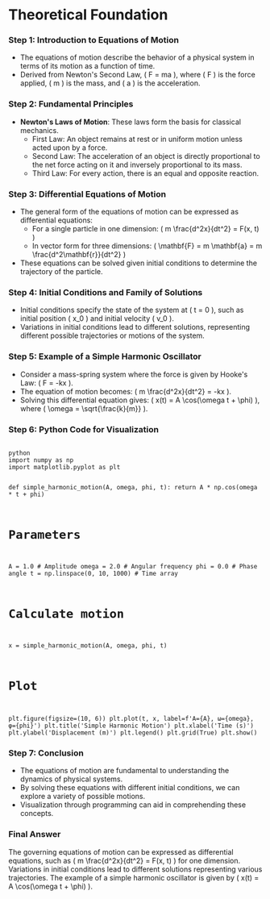 # Theoretical Foundation

### Step 1: Introduction to Equations of Motion
- The equations of motion describe the behavior of a physical system in terms of its motion as a function of time.
- Derived from Newton's Second Law, \( F = ma \), where \( F \) is the force applied, \( m \) is the mass, and \( a \) is the acceleration.

### Step 2: Fundamental Principles
- **Newton's Laws of Motion**: These laws form the basis for classical mechanics.
  - First Law: An object remains at rest or in uniform motion unless acted upon by a force.
  - Second Law: The acceleration of an object is directly proportional to the net force acting on it and inversely proportional to its mass.
  - Third Law: For every action, there is an equal and opposite reaction.

### Step 3: Differential Equations of Motion
- The general form of the equations of motion can be expressed as differential equations:
  - For a single particle in one dimension: \( m \frac{d^2x}{dt^2} = F(x, t) \)
  - In vector form for three dimensions: \( \mathbf{F} = m \mathbf{a} = m \frac{d^2\mathbf{r}}{dt^2} \)
- These equations can be solved given initial conditions to determine the trajectory of the particle.

### Step 4: Initial Conditions and Family of Solutions
- Initial conditions specify the state of the system at \( t = 0 \), such as initial position \( x_0 \) and initial velocity \( v_0 \).
- Variations in initial conditions lead to different solutions, representing different possible trajectories or motions of the system.

### Step 5: Example of a Simple Harmonic Oscillator
- Consider a mass-spring system where the force is given by Hooke's Law: \( F = -kx \).
- The equation of motion becomes: \( m \frac{d^2x}{dt^2} = -kx \).
- Solving this differential equation gives: \( x(t) = A \cos(\omega t + \phi) \), where \( \omega = \sqrt{\frac{k}{m}} \).

### Step 6: Python Code for Visualization
<code>
python
import numpy as np
import matplotlib.pyplot as plt

def simple_harmonic_motion(A, omega, phi, t):
    return A * np.cos(omega * t + phi)

# Parameters
A = 1.0  # Amplitude
omega = 2.0  # Angular frequency
phi = 0.0  # Phase angle
t = np.linspace(0, 10, 1000)  # Time array

# Calculate motion
x = simple_harmonic_motion(A, omega, phi, t)

# Plot
plt.figure(figsize=(10, 6))
plt.plot(t, x, label=f'A={A}, ω={omega}, φ={phi}')
plt.title('Simple Harmonic Motion')
plt.xlabel('Time (s)')
plt.ylabel('Displacement (m)')
plt.legend()
plt.grid(True)
plt.show()
</code>
### Step 7: Conclusion
- The equations of motion are fundamental to understanding the dynamics of physical systems.
- By solving these equations with different initial conditions, we can explore a variety of possible motions.
- Visualization through programming can aid in comprehending these concepts.
### Final Answer
The governing equations of motion can be expressed as differential equations, such as \( m \frac{d^2x}{dt^2} = F(x, t) \) for one dimension. Variations in initial conditions lead to different solutions representing various trajectories. The example of a simple harmonic oscillator is given by \( x(t) = A \cos(\omega t + \phi) \).
